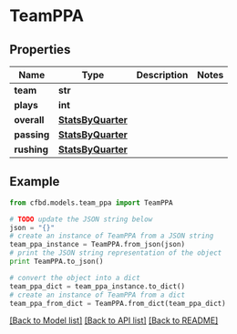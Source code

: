 # TeamPPA


## Properties
Name | Type | Description | Notes
------------ | ------------- | ------------- | -------------
**team** | **str** |  | 
**plays** | **int** |  | 
**overall** | [**StatsByQuarter**](StatsByQuarter.md) |  | 
**passing** | [**StatsByQuarter**](StatsByQuarter.md) |  | 
**rushing** | [**StatsByQuarter**](StatsByQuarter.md) |  | 

## Example

```python
from cfbd.models.team_ppa import TeamPPA

# TODO update the JSON string below
json = "{}"
# create an instance of TeamPPA from a JSON string
team_ppa_instance = TeamPPA.from_json(json)
# print the JSON string representation of the object
print TeamPPA.to_json()

# convert the object into a dict
team_ppa_dict = team_ppa_instance.to_dict()
# create an instance of TeamPPA from a dict
team_ppa_from_dict = TeamPPA.from_dict(team_ppa_dict)
```
[[Back to Model list]](../README.md#documentation-for-models) [[Back to API list]](../README.md#documentation-for-api-endpoints) [[Back to README]](../README.md)



